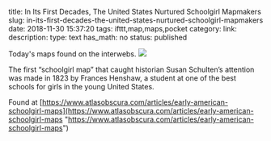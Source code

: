 title: In Its First Decades, The United States Nurtured Schoolgirl Mapmakers
slug: in-its-first-decades-the-united-states-nurtured-schoolgirl-mapmakers
date: 2018-11-30 15:37:20
tags: ifttt,map,maps,pocket
category: 
link: 
description: 
type: text
has_math: no
status: published

Today's maps found on the interwebs. ![](https://assets.atlasobscura.com/media/W1siZiIsInVwbG9hZHMvYXNzZXRzLzUzMDg1ZDU0LWM5MzEtNDhkYy1iZTczLTRhODExOTQyOTRhNGRkNTFmZDllMTcwMjFhYzQ4Yl83NDgwLjAwNDEgY29weS5qcGciXSxbInAiLCJjb252ZXJ0IiwiLXF1YWxpdHkgODEgLWF1dG8tb3JpZW50Il0sWyJwIiwidGh1bWIiLCIxMjgweD4iXV0/7480.0041%20copy.jpg)  
  

The first “schoolgirl map” that caught historian Susan Schulten’s attention was made in 1823 by Frances Henshaw, a student at one of the best schools for girls in the young United States.  
  

Found at [https://www.atlasobscura.com/articles/early-american-schoolgirl-maps](https://www.atlasobscura.com/articles/early-american-schoolgirl-maps "https://www.atlasobscura.com/articles/early-american-schoolgirl-maps")



